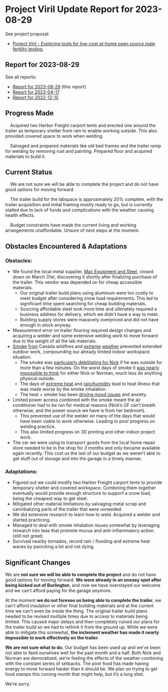 # Project Viril Update Report for 2023-08-29

See project proposal:
* [Project Viril - Exploring tools for low-cost at-home open source male fertility testing.](https://ultimape.github.io/garden/weeds/praetor-labs/project-proposals/2022/07/project-viril)

## Report for 2023-08-29

See all reports:
* [Report for 2023-08-29](./project-viril-update-2023-08-29.md) (this report)
* [Report for 2023-04-17](./project-viril-update-2023-04-17.md)
* [Report for 2022-12-15](./project-viril-update-2022-12-15.md)

## Progress Made

&nbsp;&nbsp;&nbsp;&nbsp;Acquired two Harbor Freight carport tents and erected one around the trailer as temporary shelter from rain to enable working outside. This also provided covered space to work when welding.

&nbsp;&nbsp;&nbsp;&nbsp;Salvaged and prepared materials like old bed frames and the trailer ramp for welding by removing rust and painting. Prepared floor and acquired materials to build it.

## Current Status

&nbsp;&nbsp;&nbsp;&nbsp;We are not sure we will be able to complete the project and do not have good options for moving forward

&nbsp;&nbsp;&nbsp;&nbsp;The trailer build for the labspace is approximately 20% complete, with the trailer acquisition and initial framing mostly ready to go, but is currently stalled due to lack of funds and complications with the weather causing health effects.
 
&nbsp;&nbsp;&nbsp;&nbsp;Budget constraints have made the current living and working arrangements unaffordable. Unsure of next steps at the moment.

## Obstacles Encountered & Adaptations

### Obstacles:

* We found the local metal supplier, [Mac Equipment and Steel](https://www.macsteelvt.org/), closed down on March 31st, discovering it shortly after finalizing purchase of the trailer. This vendor was depended on for cheap accessible materials.
    * Our original trailer build plans using aluminum were too costly to meet budget after considering snow load requirements. This led to significant time spent searching for cheap building materials.
    * Sourcing affordable steel took more time and ultimately required a business address for delivery, which we didn't have a way to meet..
    * Building supply stores were massively overpriced and did not have enough in stock anyway.
* Measurement error on trailer flooring required design changes and acquiring a welder and some extensive welding work to move forward due to the weight of all the lab materials.
* [Smoke](https://www.vermontpublic.org/local-news/2023-06-27/air-quality-in-vermont-reached-very-unhealthy-with-latest-smoke-impacts) [from](https://vtdigger.org/2023/07/18/air-quality-worsens-across-state-due-to-wildfires-and-dust-from-flood-cleaning/) Canada wildfires and [extreme](https://vtdigger.org/2023/08/15/its-historic-summer-flooding-caused-an-unprecedented-number-of-landslides-in-vermont/) [weather](https://abcnews.go.com/US/vermont-northeast-flooding-rain-emergency/story?id=101059054) prevented extended outdoor work, compounding our already limited  indoor workspace situation.
    * The smoke was [particularly debilitating for Nick](https://medicalxpress.com/news/2023-08-wildfire-impacts-brain.html) if he was outside for more than a few minutes. On the worst days of smoke it [was nearly impossible to think](https://abcnews.go.com/Health/poor-air-quality-cause-host-symptoms-healthy-people/story?id=99896913) for either Nick or Norman, much less do anything physical outside.
    * The days of [extreme heat](https://vermontbiz.com/news/2023/may/31/unseasonable-heat-expected-visit-vermont-week) and [rain/humidity](https://www.wcax.com/2023/08/01/vermont-breaks-records/) lead to heat illness that was made worse by the smoke inhalation.
    * The heat + smoke has been [driving mood issues](https://www.verywellmind.com/mental-health-effects-of-wildfire-smoke-5198018) and anxiety.
* Limited power access combined with the smoke meant the air conditioner had to be run for medical reasons (Nick’s GF can’t breath otherwise, and the power source we have is from her bedroom).
    * This prevented use of the welder on many of the days that would have been viable to work otherwise. Leading to poor progress on welding practice. 
    * This also limited progress on 3D printing and other indoor project work.
* The car we were using to transport goods from the local home repair store needed to be in the shop for 3 months and only became available again recently. This cost us the last of our budget as we weren’t able to get stuff out of storage and into the garage in a timely manner.

### Adaptations:

* Figured out we could modify two Harbor Freight carport tents to provide temporary shelter and covered workspace. Combining them together eventually would provide enough structure to support a snow load, being the cheapest way to get steel.
* Mitigated other material limitations by salvaging metal scrap and cannibalizing parts of the trailer that were unneeded.
* We did extensive research to learn how to weld. Acquired a welder and started practicing.
* Managed to deal with smoke inhalation issues somewhat by leveraging research into teas that promote mucus and anti-inflammatory action. (still not great)
* Survived nearby tornados, record rain / flooding and extreme heat waves by panicking a lot and not dying.

## Significant Changes

We are **not sure we will be able to complete the project** and do not have good options for moving forward. **We were already in an uneasy spot after being kicked out of Burlington**, and now we have overstayed our welcome and we can’t afford paying for the garage anymore. 

At the moment **we do not foresee us being able to complete the trailer**, we can’t afford insulation or other final building materials and at the current time we can’t even be inside the thing. The original trailer build plans needed to be revised multiple times due to access to materials being limited. This caused major delays and then completely ruined our plans for the trailer build so we had to rethink it from the ground up. While we were able to mitigate this somewhat, **the inclement weather has made it nearly impossible to work effectively on the trailer**. 

**We are not sure what to do.** Our budget has been used up and we’ve been not able to feed ourselves well for the past month and a half. Both Nick and Norman are demoralized, we’re feeling the effects of the weather combining with the constant series of setbacks. The poor food has made having energy to move forward harder than it should be. We plan on trying to get food stamps this coming month that might help, but it’s a long shot. 

We’re sorry.
